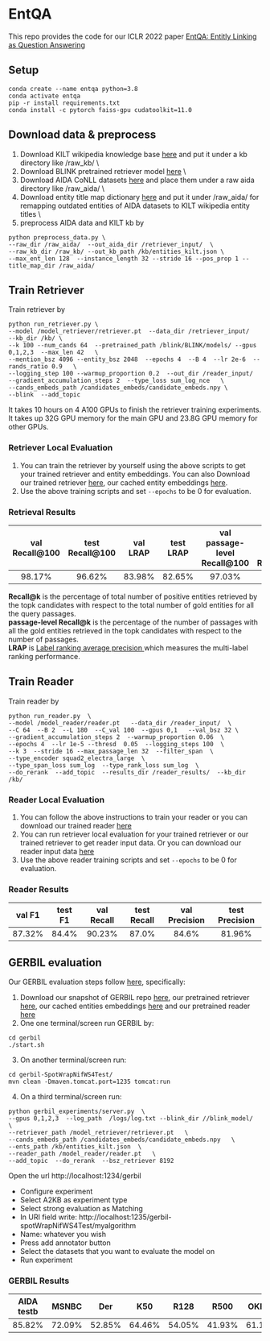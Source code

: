 # EntQA

This repo provides the code for our ICLR 2022 paper [EntQA: Entitly Linking as Question Answering](https://arxiv.org/pdf/2110.02369.pdf)

## Setup

```
conda create --name entqa python=3.8
conda activate entqa
pip -r install requirements.txt
conda install -c pytorch faiss-gpu cudatoolkit=11.0

```

## Download data & preprocess
1. Download KILT wikipedia knowledge base [here](https://github.com/facebookresearch/KILT) and put it under a kb directory like /raw_kb/  \
2. Download BLINK pretrained retriever model [here](https://github.com/facebookresearch/BLINK)  \
3. Download AIDA CoNLL datasets [here](https://www.mpi-inf.mpg.de/departments/databases-and-information-systems/research/ambiverse-nlu/aida/downloads) and place them under a raw aida directory like /raw_aida/ \
4. Download entity title map dictionary [here](https://drive.google.com/file/d/1QE3N8S_tVkGhYz_5fjRahLHfkIwghi-4/view?usp=sharing) and put it under /raw_aida/ for remapping outdated entities of AIDA datasets to KILT wikipedia entity titles \
5. preprocess AIDA data and KILT kb by
```
python preprocess_data.py \
--raw_dir /raw_aida/  --out_aida_dir /retriever_input/  \
--raw_kb_dir /raw_kb/ --out_kb_path /kb/entities_kilt.json \
--max_ent_len 128  --instance_length 32 --stride 16 --pos_prop 1 --title_map_dir /raw_aida/

```

## Train Retriever 

Train retriever by 
```
python run_retriever.py \
--model /model_retriever/retriever.pt  --data_dir /retriever_input/   --kb_dir /kb/ \
--k 100 --num_cands 64  --pretrained_path /blink/BLINK/models/ --gpus 0,1,2,3  --max_len 42   \
--mention_bsz 4096 --entity_bsz 2048  --epochs 4  --B 4  --lr 2e-6  --rands_ratio 0.9   \
--logging_step 100 --warmup_proportion 0.2  --out_dir /reader_input/   
--gradient_accumulation_steps 2  --type_loss sum_log_nce   \
--cands_embeds_path /candidates_embeds/candidate_embeds.npy \
--blink  --add_topic
```
It takes 10 hours on 4 A100 GPUs to finish the retriever training experiments. It takes up 32G GPU memory for the main GPU and 23.8G GPU memory for other GPUs.
### Retriever Local Evaluation
1. You can train the retriever by yourself using the above scripts to get your trained retriever and entity embeddings. You can also Download our trained retriever [here](https://drive.google.com/file/d/1bHS5rxGbHJ5omQ-t8rjQogw7QJq-qYFO/view?usp=sharing), our cached entity embeddings [here](https://drive.google.com/file/d/1znMYd5HS80XpLpvpp_dFkQMbJiaFsQIn/view?usp=sharing). 
2. Use the above training scripts and set `--epochs` to be 0 for evaluation.
### Retrieval Results
| val Recall@100 | test Recall@100 | val LRAP | test LRAP | val passage-level Recall@100 | test passage-level Recall@100|
|:----------------:|:-----------------:|:----------:|:-----------:|:---------------------:|:---------------------:|
|     98.17%     |     96.62%      |  83.98%  |  82.65%   |      97.03%         |        94.59%       |


**Recall@k** is the percentage of total number of positive entities retrieved by the topk candidates with respect to the total number of gold entities for all the query passages. \
**passage-level Recall@k** is the percentage of the number of passages with all the gold entities retrieved in the topk candidates with respect to the number of passages. \
**LRAP** is [Label ranking average precision ](https://scikit-learn.org/stable/modules/generated/sklearn.metrics.label_ranking_average_precision_score.html) which measures the multi-label ranking performance.



## Train Reader 

Train reader by

```
python run_reader.py  \
--model /model_reader/reader.pt   --data_dir /reader_input/  \
--C 64  --B 2  --L 180  --C_val 100  --gpus 0,1   --val_bsz 32 \
--gradient_accumulation_steps 2  --warmup_proportion 0.06  \
--epochs 4  --lr 1e-5 --thresd  0.05  --logging_steps 100  \
--k 3  --stride 16 --max_passage_len 32  --filter_span  \
--type_encoder squad2_electra_large  \
--type_span_loss sum_log  --type_rank_loss sum_log  \
--do_rerank  --add_topic  --results_dir /reader_results/  --kb_dir /kb/

```
### Reader Local Evaluation
1. You can follow the above instructions to train your reader or you can download our trained reader [here](https://drive.google.com/file/d/1A4I1fJZKxmROIE1fd0mdXN6b1emP_xt4/view?usp=sharing)
2. You can run retriever local evaluation for your trained retriever or our trained retriever to get reader input data. Or you can download our reader input data [here](https://drive.google.com/drive/folders/1xfEgXCREe6pbSmAsnidsMuVYMK_mlOao?usp=sharing)
3. Use the above reader training scripts and set `--epochs` to be 0 for evaluation.

### Reader Results

|   val F1  |  test F1  |  val Recall |  test Recall |  val Precision  |  test Precision  |
|:-----------:|:-----------:|:-------------:|:--------------:|:-----------------:|:------------------:|
|   87.32%  |   84.4%  |   90.23%    |    87.0%    |     84.6%      |      81.96%      |

## GERBIL evaluation
Our GERBIL evaluation steps follow [here](https://github.com/dalab/end2end_neural_el), specifically:
1. Download our snapshot of GERBIL repo [here](https://drive.google.com/file/d/1Sp-G9631ormzIYfenCDsaWgiBPVBkF6F/view?usp=sharing), our pretrained retriever [here](https://drive.google.com/file/d/1bHS5rxGbHJ5omQ-t8rjQogw7QJq-qYFO/view?usp=sharing), our cached entities embeddings [here](https://drive.google.com/file/d/1znMYd5HS80XpLpvpp_dFkQMbJiaFsQIn/view?usp=sharing) and our pretrained reader [here](https://drive.google.com/file/d/1A4I1fJZKxmROIE1fd0mdXN6b1emP_xt4/view?usp=sharing)
2. One one terminal/screen run GERBIL by:
```
cd gerbil
./start.sh

```
3. On another terminal/screen run:
```
cd gerbil-SpotWrapNifWS4Test/
mvn clean -Dmaven.tomcat.port=1235 tomcat:run

```
4. On a third terminal/screen run:
```
python gerbil_experiments/server.py  \
--gpus 0,1,2,3  --log_path  /logs/log.txt --blink_dir //blink_model/  \
--retriever_path /model_retriever/retriever.pt   \
--cands_embeds_path /candidates_embeds/candidate_embeds.npy   \
--ents_path /kb/entities_kilt.json  \
--reader_path /model_reader/reader.pt   \
--add_topic  --do_rerank  --bsz_retriever 8192  

```
Open the url http://localhost:1234/gerbil
- Configure experiment
- Select A2KB as experiment type
- Select strong evaluation as Matching
- In URI field write: http://localhost:1235/gerbil-spotWrapNifWS4Test/myalgorithm
- Name: whatever you wish
- Press add annotator button
- Select the datasets that you want to evaluate the model on
- Run experiment

### GERBIL Results
| AIDA testb| MSNBC| Der|K50|R128|R500|OKE15|OKE16|AVG|
|:---------:|:--------:|:----:|:---:|:----:|:----:|:-----:|:-----:|:----:|
|85.82%|72.09%|52.85%|64.46%|54.05%|41.93%|61.10%|51.34%|60.46%|
